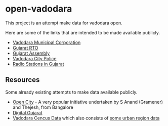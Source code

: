 # open-vadodara

This project is an attempt make data for vadodara open.

Here are some of the links that are intended to be made available publicly.


- [Vadodara Municipal Corporation](https://vmc.gov.in/)
- [Gujarat RTO](http://rtogujarat.gov.in/)
- [Gujarat Assembly](http://www.gujaratassembly.gov.in/epvadodara.htm)
- [Vadodara City Police](https://cpvadodara.gujarat.gov.in/cpvadodara/default.aspx)
- [Radio Stations in Gujarat](https://www.asiawaves.net/india/gujarat-radio.htm)

## Resources

Some already existing attempts to make data available publicly.

- [Open City](http://opencity.in/) - A very popular initiative undertaken by S Anand (Gramener) and Thejesh, from Bangalore
- [Digital Gujarat](https://www.digitalgujarat.gov.in/)
- [Vadodara Cencus Data](https://www.census2011.co.in/census/district/200-vadodara.html) which also consists of [some urban region data](https://www.census2011.co.in/census/metropolitan/277-vadodara.html)